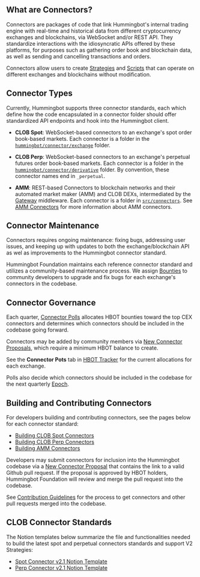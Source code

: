 ## What are Connectors?

Connectors are packages of code that link Hummingbot's internal trading engine with real-time and historical data from different cryptocurrency exchanges and blockchains, via WebSocket and/or REST API. They standardize interactions with the idiosyncratic APIs offered by these platforms, for purposes such as gathering order book and blockchain data, as well as sending and cancelling transactions and orders.

Connectors allow users to create [Strategies](/strategies) and [Scripts](/scripts) that can operate on different exchanges and blockchains without modification.

## Connector Types

Currently, Hummingbot supports three connector standards, each which define how the code encapsulated in a connector folder should offer standardized API endpoints and hook into the Hummingbot client.

* **CLOB Spot**: WebSocket-based connectors to an exchange's spot order book-based markets. Each connector is a folder in the [`hummingbot/connector/exchange`](https://github.com/hummingbot/hummingbot/tree/master/hummingbot/connector/exchange) folder.

* **CLOB Perp**: WebSocket-based connectors to an exchange's perpetual futures order book-based markets. Each connector is a folder in the [`hummingbot/connector/derivative`](https://github.com/hummingbot/hummingbot/tree/master/hummingbot/connector/derivative) folder. By convention, these connector names end in `_perpetual`.

* **AMM**: REST-based Connectors to blockchain networks and their automated market maker (AMM) and CLOB DEXs, intermediated by the [Gateway](/gateway) middleware. Each connector is a folder in [`src/connectors`](https://github.com/hummingbot/gateway/tree/main/src/connectors). See [AMM Connectors](/dex-connectors) for more information about AMM connectors.

## Connector Maintenance

Connectors requires ongoing maintenance: fixing bugs, addressing user issues, and keeping up with updates to both the exchange/blockchain API as wel as improvements to the Hummingbot connector standard.

Hummingbot Foundation maintains each reference connector standard and utilizes a community-based maintenance process. We assign [Bounties](/bounties) to community developers to upgrade and fix bugs for each exchange's connectors in the codebase.

## Connector Governance

Each quarter, [Connector Polls](/governance/polls) allocates HBOT bounties toward the top CEX connectors and determines which connectors should be included in the codebase going forward.

Connectors may be added by community members via [New Connector Proposals](/governance/proposals), which require a minimum HBOT balance to create.

See the **Connector Pots** tab in [HBOT Tracker](https://docs.google.com/spreadsheets/d/1UNAumPMnXfsghAAXrfKkPGRH9QlC8k7Cu1FGQVL1t0M/edit?usp=sharing) for the current allocations for each exchange.

Polls also decide which connectors should be included in the codebase for the next quarterly [Epoch](../governance/epochs.md).

## Building and Contributing Connectors

For developers building and contributing connectors, see the pages below for each connector standard:

* [Building CLOB Spot Connectors](/developers/connectors/spot-connector-checklist)
* [Building CLOB Perp Connectors](/developers/connectors/perp-connector-checklist)
* [Building AMM Connectors](/gateway/adding-dex-connectors)

Developers may submit connectors for inclusion into the Hummingbot codebase via a [New Connector Proposal](/governance/proposals) that contains the link to a valid Github pull request. If the proposal is approved by HBOT holders, Hummingbot Foundation will review and merge the pull request into the codebase.

See [Contribution Guidelines](/developers/contributions/) for the process to get connectors and other pull requests merged into the codebase.

## CLOB Connector Standards

The Notion templates below summarize the file and functionalities needed to build the latest spot and perpetual connectors standards and support V2 Strategies:

* [Spot Connector v2.1 Notion Template](https://hummingbot-foundation.notion.site/Spot-Connector-v2-1-1cc43830938445c9974f43ef861d59f1)
* [Perp Connector v2.1 Notion Template](https://hummingbot-foundation.notion.site/Perp-Connector-v2-1-57d8391eb54c40929f77067355fd551e)